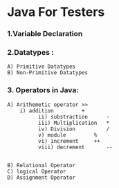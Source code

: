 # Java For Testers

### 1.Variable Declaration
### 2.Datatypes :
    A) Primitive Datatypes
    B) Non-Primitive Datatypes

### 3. Operators in Java:
    A) Arithemetic operator >>
        i) addition			+
			  ii) substraction		-
			  iii) Multiplication	*
			  iv) Division			/
			  v) module			%
			  vi) increment		++
			  viii) decrement		--


    B) Relational Operator
    C) logical Operator
    D) Assignment Operator


